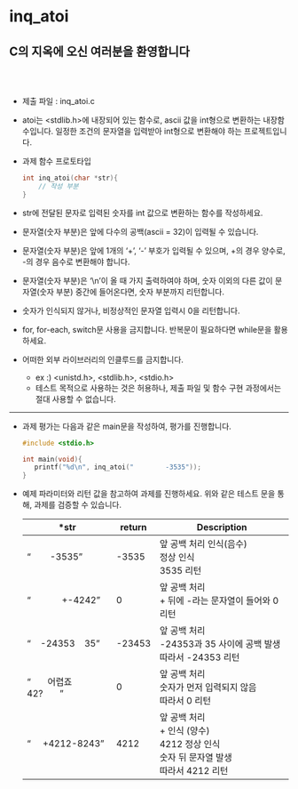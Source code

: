 # inq_atoi
## C의 지옥에 오신 여러분을 환영합니다

<br><br>
- 제출 파일 : inq_atoi.c
- atoi는 <stdlib.h>에 내장되어 있는 함수로, ascii 값을 int형으로 변환하는 내장함수입니다. 일정한 조건의 문자열을 입력받아 int형으로 변환해야 하는 프로젝트입니다.
- 과제 함수 프로토타입

    ```c
    int inq_atoi(char *str){
        // 작성 부분
    }
    ```

- str에 전달된 문자로 입력된 숫자를 int 값으로 변환하는 함수를 작성하세요.
- 문자열(숫자 부분)은 앞에 다수의 공백(ascii = 32)이 입력될 수 있습니다.
- 문자열(숫자 부분)은 앞에 1개의 ‘+’, ‘-’ 부호가 입력될 수 있으며, +의 경우 양수로, -의 경우 음수로 변환해야 합니다.
- 문자열(숫자 부분)은 ‘\n’이 올 때 가지 출력하여야 하며, 숫자 이외의 다른 값이 문자열(숫자 부분) 중간에 들어온다면, 숫자 부분까지 리턴합니다.
- 숫자가 인식되지 않거나, 비정상적인 문자열 입력시 0을 리턴합니다.
- for, for-each, switch문 사용을 금지합니다. 반복문이 필요하다면 while문을 활용하세요.
- 어떠한 외부 라이브러리의 인클루드를 금지합니다.
    - ex :) <unistd.h>, <stdlib.h>, <stdio.h>
    - 테스트 목적으로 사용하는 것은 허용하나, 제출 파일 및 함수 구현 과정에서는 절대 사용할 수 없습니다.

---

- 과제 평가는 다음과 같은 main문을 작성하여, 평가를 진행합니다.
    
    ```c
    #include <stdio.h>
    
    int main(void){
       printf("%d\n", inq_atoi("        -3535"));
    }
    ```
    
- 예제 파라미터와 리턴 값을 참고하여 과제를 진행하세요.
위와 같은 테스트 문을 통해, 과제를 검증할 수 있습니다.
    
    
    | *str | return | Description |
    | --- | --- | --- |
    | “&nbsp;&nbsp;&nbsp;&nbsp;&nbsp;&nbsp;&nbsp;&nbsp;-3535” | -3535 | 앞 공백 처리 인식(음수)<br>정상 인식<br>3535 리턴 |
    | “&nbsp;&nbsp;&nbsp;&nbsp;&nbsp;&nbsp;&nbsp;&nbsp;&nbsp;&nbsp;&nbsp;&nbsp;&nbsp;+-4242” | 0 | 앞 공백 처리<br>+ 뒤에 -라는 문자열이 들어와 0 리턴 |
    | “&nbsp;&nbsp;&nbsp;&nbsp;-24353&nbsp;&nbsp;&nbsp;&nbsp;35” | -23453 | 앞 공백 처리<br>-24353과 35 사이에 공백 발생<br>따라서 -24353 리턴 |
    | “&nbsp;&nbsp;&nbsp;&nbsp;&nbsp;&nbsp;&nbsp;어렵죠42?&nbsp;&nbsp;&nbsp;&nbsp;&nbsp;&nbsp;&nbsp;” | 0 | 앞 공백 처리<br>숫자가 먼저 입력되지 않음<br>따라서 0 리턴 |
    | “&nbsp;&nbsp;&nbsp;&nbsp;&nbsp;+4212-8243” | 4212 | 앞 공백 처리<br>+ 인식 (양수)<br>4212 정상 인식<br>숫자 뒤 문자열 발생<br>따라서 4212 리턴 |